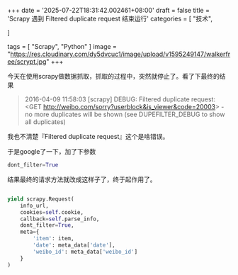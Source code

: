 +++
date = '2025-07-22T18:31:42.002461+08:00'
draft = false
title = 'Scrapy 遇到 Filtered duplicate request 结束运行'
categories = [
    "技术",

]

tags = [
    "Scrapy",
    "Python"
]
image = "https://res.cloudinary.com/dy5dvcuc1/image/upload/v1595249147/walkerfree/scrypt.jpg"
+++

今天在使用scrapy做数据抓取，抓取的过程中，突然就停止了。看了下最终的结果

> 2016-04-09 11:58:03 [scrapy] DEBUG: Filtered duplicate request: <GET <http://weibo.com/sorry?userblock&is_viewer&code=20003>> - no more duplicates will be shown (see DUPEFILTER\_DEBUG to show all duplicates)

我也不清楚『Filtered duplicate request』这个是啥错误。

于是google了一下，加了下参数

```py
dont_filter=True
```

结果最终的请求方法就改成这样子了，终于起作用了。

```py

yield scrapy.Request(
    info_url,
    cookies=self.cookie,
    callback=self.parse_info,
    dont_filter=True,
    meta={
        'item': item,
        'date': meta_data['date'],
        'weibo_id': meta_data['weibo_id']
    }
)

```
